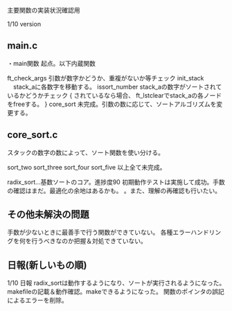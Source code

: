 主要関数の実装状況確認用

1/10 version

## main.c

・main関数
起点。以下内蔵関数

ft_check_args  引数が数字かどうか、重複がないか等チェック
init_stack 　stack_aに各数字を移動する。
issort_number stack_aの数字がソートされているかどうかチェック
{
    されているなら場合、
    ft_lstclearでstack_aの各ノードをfreeする。
}
core_sort  未完成。引数の数に応じて、ソートアルゴリズムを変更する。


## core_sort.c
スタックの数字の数によって、ソート関数を使い分ける。

sort_two
sort_three
sort_four
sort_five
以上全て未完成。


radix_sort...基数ソートのコア。進捗度90
初期動作テストは実施して成功。手数の確認はまだ。最適化の余地はあるかも。
。また、理解の再確認も行いたい。


## その他未解決の問題
手数が少ないときに最善手で行う関数ができていない。
各種エラーハンドリングを何を行うべきなのか把握＆対処できていない。


## 日報(新しいもの順)

1/10 日報
radix_sortは動作するようになり、ソートが実行されるようになった。
makefileの記載＆動作確認。makeできるようになった。
関数のポインタの誤記によるエラーを削除。
